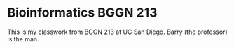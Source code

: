 # Bioinformatics BGGN 213

This is my classwork from BGGN 213 at UC San Diego. Barry (the professor) is the man. 